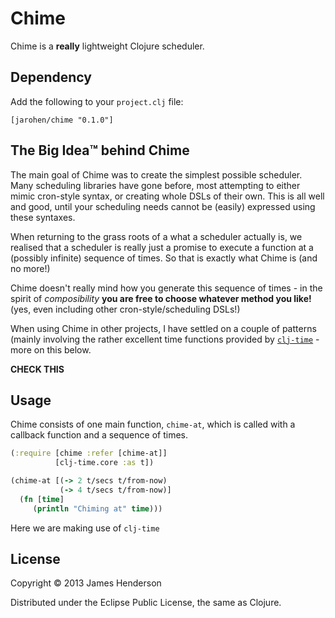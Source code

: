# Chime

Chime is a **really** lightweight Clojure scheduler.

## Dependency

Add the following to your `project.clj` file:

	[jarohen/chime "0.1.0"]


## The **Big Idea**&trade; behind Chime

The main goal of Chime was to create the simplest possible
scheduler. Many scheduling libraries have gone before, most attempting
to either mimic cron-style syntax, or creating whole DSLs of their
own. This is all well and good, until your scheduling needs cannot be
(easily) expressed using these syntaxes.

When returning to the grass roots of a what a scheduler actually is,
we realised that a scheduler is really just a promise to execute a
function at a (possibly infinite) sequence of times. So that is
exactly what Chime is (and no more!)

Chime doesn't really mind how you generate this sequence of times - in
the spirit of *composibility* **you are free to choose whatever method
you like!** (yes, even including other cron-style/scheduling DSLs!)

When using Chime in other projects, I have settled on a couple of
patterns (mainly involving the rather excellent time functions
provided by [`clj-time`][1] - more on this below.

[1]: https://github.com/dakrone/clj-time
**CHECK THIS**

## Usage

Chime consists of one main function, `chime-at`, which is called with
a callback function and a sequence of times.

```clojure
(:require [chime :refer [chime-at]]
          [clj-time.core :as t])

(chime-at [(-> 2 t/secs t/from-now)
           (-> 4 t/secs t/from-now)]
  (fn [time]
     (println "Chiming at" time)))

```

Here we are making use of `clj-time`

## License

Copyright © 2013 James Henderson

Distributed under the Eclipse Public License, the same as Clojure.
